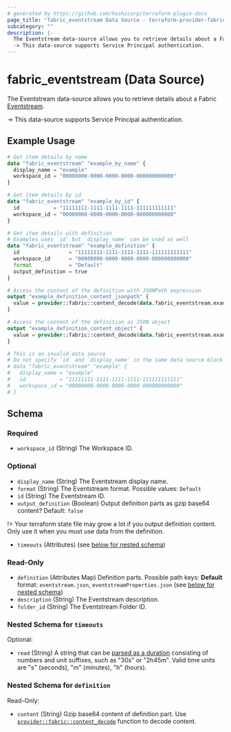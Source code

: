```yaml
---
# generated by https://github.com/hashicorp/terraform-plugin-docs
page_title: "fabric_eventstream Data Source - terraform-provider-fabric"
subcategory: ""
description: |-
  The Eventstream data-source allows you to retrieve details about a Fabric Eventstream https://learn.microsoft.com/fabric/real-time-intelligence/event-streams/overview.
  -> This data-source supports Service Principal authentication.
---
```


# fabric_eventstream (Data Source)

The Eventstream data-source allows you to retrieve details about a Fabric [Eventstream](https://learn.microsoft.com/fabric/real-time-intelligence/event-streams/overview).

-> This data-source supports Service Principal authentication.

## Example Usage

```terraform
# Get item details by name
data "fabric_eventstream" "example_by_name" {
  display_name = "example"
  workspace_id = "00000000-0000-0000-0000-000000000000"
}

# Get item details by id
data "fabric_eventstream" "example_by_id" {
  id           = "11111111-1111-1111-1111-111111111111"
  workspace_id = "00000000-0000-0000-0000-000000000000"
}

# Get item details with definition
# Examples uses `id` but `display_name` can be used as well
data "fabric_eventstream" "example_definition" {
  id                = "11111111-1111-1111-1111-111111111111"
  workspace_id      = "00000000-0000-0000-0000-000000000000"
  format            = "Default"
  output_definition = true
}

# Access the content of the definition with JSONPath expression
output "example_definition_content_jsonpath" {
  value = provider::fabric::content_decode(data.fabric_eventstream.example_definition.definition["eventstream.json"].content, ".destinations[0].properties")
}

# Access the content of the definition as JSON object
output "example_definition_content_object" {
  value = provider::fabric::content_decode(data.fabric_eventstream.example_definition.definition["eventstream.json"].content).destinations[0].properties
}

# This is an invalid data source
# Do not specify `id` and `display_name` in the same data source block
# data "fabric_eventstream" "example" {
#   display_name = "example"
#   id           = "11111111-1111-1111-1111-111111111111"
#   workspace_id = "00000000-0000-0000-0000-000000000000"
# }
```

<!-- schema generated by tfplugindocs -->
## Schema

### Required

- `workspace_id` (String) The Workspace ID.

### Optional

- `display_name` (String) The Eventstream display name.
- `format` (String) The Eventstream format. Possible values: `Default`
- `id` (String) The Eventstream ID.
- `output_definition` (Boolean) Output definition parts as gzip base64 content? Default: `false`

!> Your terraform state file may grow a lot if you output definition content. Only use it when you must use data from the definition.

- `timeouts` (Attributes) (see [below for nested schema](#nestedatt--timeouts))

### Read-Only

- `definition` (Attributes Map) Definition parts. Possible path keys: **Default** format: `eventstream.json`, `eventstreamProperties.json` (see [below for nested schema](#nestedatt--definition))
- `description` (String) The Eventstream description.
- `folder_id` (String) The Eventstream Folder ID.

<a id="nestedatt--timeouts"></a>

### Nested Schema for `timeouts`

Optional:

- `read` (String) A string that can be [parsed as a duration](https://pkg.go.dev/time#ParseDuration) consisting of numbers and unit suffixes, such as "30s" or "2h45m". Valid time units are "s" (seconds), "m" (minutes), "h" (hours).

<a id="nestedatt--definition"></a>

### Nested Schema for `definition`

Read-Only:

- `content` (String) Gzip base64 content of definition part.
Use [`provider::fabric::content_decode`](../functions/content_decode.md) function to decode content.
